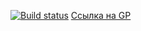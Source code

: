 [![Build status](https://ci.appveyor.com/api/projects/status/co01i48ufva1gmbq?svg=true)](https://ci.appveyor.com/project/Zicio/HelpDesk)
[Ссылка на GP](https://zicio.github.io/HelpDesk/)